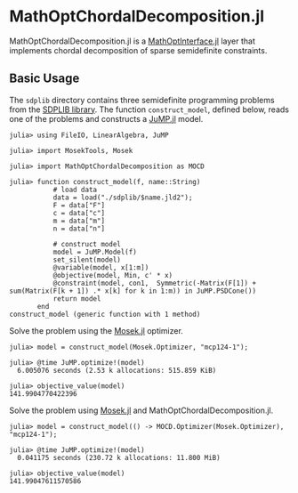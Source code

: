 # MathOptChordalDecomposition.jl

MathOptChordalDecomposition.jl is a [MathOptInterface.jl](https://github.com/jump-dev/MathOptInterface.jl) layer that implements chordal decomposition of
sparse semidefinite constraints.

## Basic Usage

The `sdplib` directory contains three semidefinite programming problems from the [SDPLIB library](https://github.com/vsdp/SDPLIB). The function `construct_model`, defined below, reads one of the problems and constructs a [JuMP.jl](https://github.com/jump-dev/JuMP.jl) model.

```julia-repl
julia> using FileIO, LinearAlgebra, JuMP

julia> import MosekTools, Mosek

julia> import MathOptChordalDecomposition as MOCD

julia> function construct_model(f, name::String)
           # load data
           data = load("./sdplib/$name.jld2");
           F = data["F"]
           c = data["c"]
           m = data["m"]
           n = data["n"]
    
           # construct model
           model = JuMP.Model(f)
           set_silent(model)
           @variable(model, x[1:m])
           @objective(model, Min, c' * x)
           @constraint(model, con1,  Symmetric(-Matrix(F[1]) + sum(Matrix(F[k + 1]) .* x[k] for k in 1:m)) in JuMP.PSDCone())
           return model
       end
construct_model (generic function with 1 method)
```

Solve the problem using the [Mosek.jl](https://github.com/MOSEK/Mosek.jl) optimizer.

```julia-repl
julia> model = construct_model(Mosek.Optimizer, "mcp124-1");

julia> @time JuMP.optimize!(model)
  6.005076 seconds (2.53 k allocations: 515.859 KiB)

julia> objective_value(model)
141.9904770422396
```

Solve the problem using [Mosek.jl](https://github.com/MOSEK/Mosek.jl) and MathOptChordalDecomposition.jl.

```julia-repl
julia> model = construct_model(() -> MOCD.Optimizer(Mosek.Optimizer), "mcp124-1");

julia> @time JuMP.optimize!(model)
  0.041175 seconds (230.72 k allocations: 11.800 MiB)

julia> objective_value(model)
141.99047611570586
```
